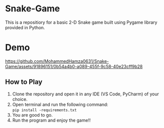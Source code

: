 # Snake-Game

This is a repositiory for a basic 2-D Snake game built using Pygame library provided in Python.

# Demo

https://github.com/MohammedHamza0631/Snake-Game/assets/91896151/0b54a4b0-a089-455f-9c58-40e23cff9b28

## How to Play

1. Clone the repository and open it in any IDE (VS Code, PyCharm) of your choice.
2. Open terminal and run the following command:<br>
   ```pip install -requirements.txt```
3. You are good to go.
4. Run the program and enjoy the game!!
